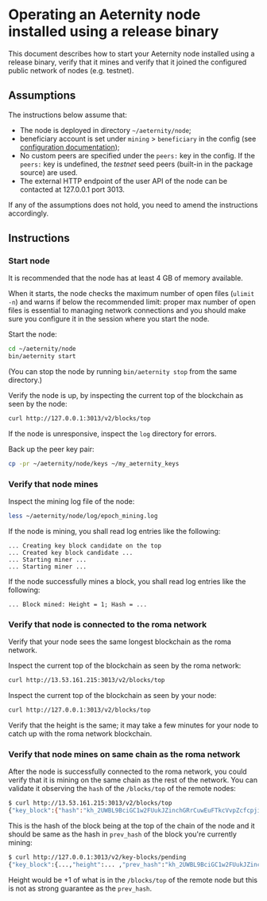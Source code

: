 # Operating an Aeternity node installed using a release binary

This document describes how to start your Aeternity node installed using a release binary, verify that it mines and verify that it joined the configured public network of nodes (e.g. testnet).

## Assumptions

The instructions below assume that:
* The node is deployed in directory `~/aeternity/node`;
* beneficiary account is set under `mining` > `beneficiary` in the config (see [configuration documentation](configuration.md));
* No custom peers are specified under the `peers:` key in the config. If the `peers:` key is undefined, the *testnet* seed peers (built-in in the package source) are used.
* The external HTTP endpoint of the user API of the node can be contacted at 127.0.0.1 port 3013.

If any of the assumptions does not hold, you need to amend the instructions accordingly.

## Instructions

### Start node

It is recommended that the node has at least 4 GB of memory available.

When it starts, the node checks the maximum number of open files (`ulimit -n`) and warns if below the recommended limit: proper max number of open files is essential to managing network connections and you should make sure you configure it in the session where you start the node.

Start the node:
```bash
cd ~/aeternity/node
bin/aeternity start
```

(You can stop the node by running `bin/aeternity stop` from the same directory.)

Verify the node is up, by inspecting the current top of the blockchain as seen by the node:
```bash
curl http://127.0.0.1:3013/v2/blocks/top
```

If the node is unresponsive, inspect the `log` directory for errors.

Back up the peer key pair:
```bash
cp -pr ~/aeternity/node/keys ~/my_aeternity_keys
```

### Verify that node mines

Inspect the mining log file of the node:
```bash
less ~/aeternity/node/log/epoch_mining.log
```

If the node is mining, you shall read log entries like the following:
```
... Creating key block candidate on the top
... Created key block candidate ...
... Starting miner ...
... Starting miner ...
```

If the node successfully mines a block, you shall read log entries like the following:
```
... Block mined: Height = 1; Hash = ...
```


### Verify that node is connected to the roma network

Verify that your node sees the same longest blockchain as the roma network.

Inspect the current top of the blockchain as seen by the roma network:
```bash
curl http://13.53.161.215:3013/v2/blocks/top
```

Inspect the current top of the blockchain as seen by your node:
```bash
curl http://127.0.0.1:3013/v2/blocks/top
```

Verify that the height is the same; it may take a few minutes for your node to catch up with the roma network blockchain.

### Verify that node mines on same chain as the roma network

After the node is successfully connected to the roma network, you could verify that it is mining on the same chain as the rest of the network.
You can validate it observing the `hash` of the `/blocks/top` of the remote nodes:
```bash
$ curl http://13.53.161.215:3013/v2/blocks/top
{"key_block":{"hash":"kh_2UWBL9BciGC1w2FUukJZinchGRrCuwEuFTkcVvpZcfcpjiAbUy","height":...}}
```

This is the hash of the block being at the top of the chain of the node and it should be same as the hash in `prev_hash` of the block you're currently mining:
```bash
$ curl http://127.0.0.1:3013/v2/key-blocks/pending
{"key_block":{...,"height":... ,"prev_hash":"kh_2UWBL9BciGC1w2FUukJZinchGRrCuwEuFTkcVvpZcfcpjiAbUy", ...}}
```
Height would be +1 of what is in the `/blocks/top` of the remote node but this is not
as strong guarantee as the `prev_hash`.
